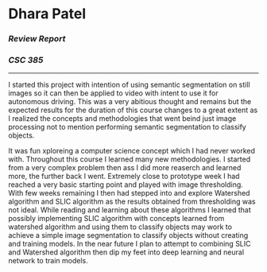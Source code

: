 # Dhara Patel
### _Review Report_
### _CSC 385_

-----
I started this project with intention of using semantic segmentation on still images so it can then be applied to video with intent to use it for autonomous driving. This was a very abitious thought and remains but the expected results for the duration of this course changes to a great extent as I realized the concepts and methodologies that went beind just image processing not to mention performing semantic segmentation to classify objects.

It was fun xploreing a computer science concept which I had never worked with. Throughout this course I learned many new methodologies. I started from a very complex problem then ass I did more reaserch and learned more, the further back I went. Extremely close to prototype week I had reached a very basic starting point and played with image thresholding. With few weeks remaining I then had stepped into and explore Watershed algorithm and SLIC algorithm as the results obtained from thresholding was not ideal. While reading and learning about these algorithms I learned that possibly implementing SLIC algorithm with concepts learned from watershed algorithm and using them to classify objects may work to achieve a simple image segmentation to classify objects without creating and training models. In the near future I plan to attempt to combining SLIC and Watershed algorithm then dip my feet into deep learning and neural network to train models.
